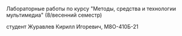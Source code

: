 Лабораторные работы по курсу "Методы, средства и технологии мультимедиа" (8/весенний семестр) 

студент Журавлев Кирилл Игоревич, М8О-410Б-21
